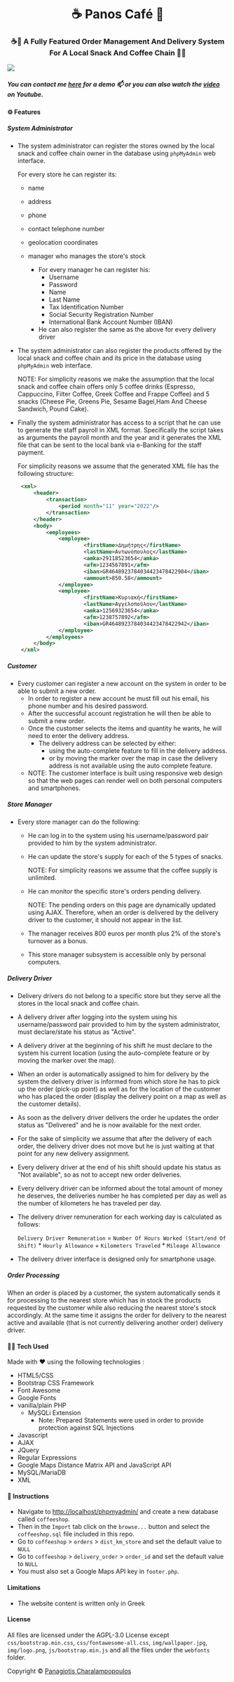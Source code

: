 <h1 align="center">
  ☕ Panos Café 🍪
</h1>
<h3 align="center">
   ☕🍪 A Fully Featured Order Management And Delivery System For A Local Snack And Coffee Chain 🥐🍩
</h3>

![](https://i.imgur.com/GdCGArx.png)

##### You can contact me [here](mailto:paradox.supr@gmail.com) for a demo 📫 or you can also watch the [video](https://www.youtube.com/watch?v=k3QzxADv-Bo) on Youtube.

#### ⚙ Features
##### System Administrator
- The system administrator can register the stores owned by the local snack and coffee chain owner in the
  database using `phpMyAdmin` web interface.

  For every store he can register its:
  - name
  - address
  - phone
  - contact telephone number
  - geolocation coordinates
  - manager who manages the store's stock

    - For every manager he can register his:
        - Username
        - Password
        - Name
        - Last Name
        - Tax Identification Number
        - Social Security Registration Number
        - International Bank Account Number (IBAN)
    - He can also register the same as the above for every delivery driver

- The system administrator can also register the products offered by the local snack and coffee chain and its
  price in the database using `phpMyAdmin` web interface.

  NOTE: For simplicity reasons we make the assumption that the local snack and coffee chain offers only 5 coffee
  drinks (Espresso, Cappuccino, Filter Coffee, Greek Coffee and Frappe Coffee) and 5 snacks (Cheese Pie,
  Greens Pie, Sesame Bagel,Ham And Cheese Sandwich, Pound Cake).
- Finally the system administrator has access to a script that he can use to generate the staff payroll in
  XML format. Specifically the script takes as arguments the payroll month and the year and it generates the
  XML file that can be sent to the local bank via e-Banking for the staff payment.

  For simplicity reasons we assume that the generated XML file has the following structure:
  ```xml
   <xml>
       <header>
           <transaction>
               <period month="11" year="2022"/>
           </transaction>
       </header>
       <body>
           <employees>
               <employee>
                       <firstName>∆ηµήτρης</firstName>
                       <lastName>Αντωνόπουλος</lastName>
                       <amka>29118523654</amka>
                       <afm>1234567891</afm>
                       <iban>GR4648923784034423478422984</iban>
                       <ammount>850.58</ammount>
               </employee>
               <employee>
                       <firstName>Κυριακή</firstName>
                       <lastName>Αγγελοπούλου</lastName>
                       <amka>12569323654</amka>
                       <afm>1238757892</afm>
                       <iban>GR4648923784034423478422942</iban>
               </employee>
           </employees>
       </body>
   </xml>
  ```
##### Customer
- Every customer can register a new account on the system in order to be able to submit a new order.
  - In order to register a new account he must fill out his email, his phone number and his desired password.
  - After the successful account registration he will then be able to submit a new order.
  - Once the customer selects the items and quantity he wants, he will need to enter the delivery address.
    - The delivery address can be selected by either:
      - using the auto-complete feature to fill in the delivery address.
      - or by moving the marker over the map in case the delivery address is not available using the auto
        complete feature.
  - NOTE: The customer interface is built using responsive web design so that the web pages can render well on
  both personal computers and smartphones.
##### Store Manager
- Every store manager can do the following:
  - He can log in to the system using his username/password pair provided to him by the system
  administrator.
  - He can update the store's supply for each of the 5 types of snacks.

    NOTE: For simplicity reasons we assume that the coffee supply is unlimited.
  - He can monitor the specific store's orders pending delivery.

    NOTE: The pending orders on this page are dynamically updated using AJAX. Therefore, when an order is
    delivered by the delivery driver to the customer, it should not appear in the list.
  - The manager receives 800 euros per month plus 2% of the store's turnover as a bonus.
  - This store manager subsystem is accessible only by personal computers.
##### Delivery Driver
- Delivery drivers do not belong to a specific store but they serve all the stores in the local snack and
  coffee chain.
- A delivery driver after logging into the system using his username/password pair provided to him by the
system administrator, must declare/state his status as "Active".
- A delivery driver at the beginning of his shift he must declare to the system his current location (using
  the auto-complete feature or by moving the marker over the map).
- When an order is automatically assigned to him for delivery by the system the delivery driver is informed
from which store he has to pick up the order (pick-up point) as well as for the location of the customer who
has placed the order (display the delivery point on a map as well as the customer details).
- As soon as the delivery driver delivers the order he updates the order status as "Delivered" and he is now
available for the next order.
- For the sake of simplicity we assume that after the delivery of each order, the delivery driver does not
move but he is just waiting at that point for any new delivery assignment.
- Every delivery driver at the end of his shift should update his status as "Not available", so as not to
accept new order deliveries.
- Every delivery driver can be informed about the total amount of money he deserves, the deliveries number he
  has completed per day as well as the number of kilometers he has traveled per day.
- The delivery driver remuneration for each working day is calculated as follows:

  `Delivery Driver Remuneration` = `Number Of Hours Worked (Start/end Of Shift)` * `Hourly Allowance` + `Kilometers Traveled` * `Mileage Allowance`
- The delivery driver interface is designed only for smartphone usage.

##### Order Processing
When an order is placed by a customer, the system automatically sends it for processing to the nearest store
which has in stock the products requested by the customer while also reducing the nearest store's stock
accordingly. At the same time it assigns the order for delivery to the nearest active and available (that is
not currently delivering another order) delivery driver.


#### 🧑‍💻 Tech Used

Made with ❤ using the following technologies :

- HTML5/CSS
- Bootstrap CSS Framework
- Font Awesome
- Google Fonts
- vanilla/plain PHP
   - MySQLi Extension
      - Note: Prepared Statements were used in order to provide protection against SQL Injections
- Javascript
- AJAX
- JQuery
- Regular Expressions
- Google Maps Distance Matrix API and JavaScript API
- MySQL/MariaDB
- XML

#### 📖 Instructions

- Navigate to  [http://localhost/phpmyadmin/](http://localhost/phpmyadmin/) and create a new database called
  `coffeeshop`.
- Then in the `Import` tab click on the `browse...` button and select the `coffeeshop.sql` file included in
  this repo.
- Go to `coffeeshop` > `orders` > `dist_km_store` and set the default value to `NULL`
- Go to `coffeeshop` > `delivery_order` > `order_id` and set the default value to `NULL`
- You must also set a Google Maps API key in `footer.php`.

#### Limitations
- The website content is written only in Greek

#### License

All files are licensed under the AGPL-3.0 License except `css/bootstrap.min.css`, `css/fontawesome-all.css`,
`img/wallpaper.jpg`, `img/logo.png`, `js/bootstrap.min.js` and all the files under the `webfonts` folder.

Copyright © <a href="https://github.com/PARVD0XSVPR3ME">Panagiotis Charalampopoulos</a>
